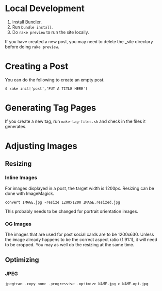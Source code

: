 # Local Development
1. Install [Bundler](https://bundler.io/).
1. Run `bundle install`.
1. Do `rake preview` to run the site locally.

If you have created a new post, you may need to delete the _site
directory before doing `rake preview`.

# Creating a Post
You can do the following to create an empty post.

```
$ rake init['post','PUT A TITLE HERE']
```

# Generating Tag Pages
If you create a new tag, run `make-tag-files.sh` and check in the files it generates.

# Adjusting Images
## Resizing

### Inline Images

For images displayed in a post, the target width is 1200px. Resizing
can be done with ImageMagick.

```
convert IMAGE.jpg -resize 1200x1200 IMAGE.resized.jpg
```

This probably needs to be changed for portrait orientation images.

### OG Images

The images that are used for post social cards are to be
1200x630. Unless the image already happens to be the correct aspect
ratio (1.91:1), it will need to be cropped. You may as well do the
resizing at the same time.

## Optimizing
### JPEG

```
jpegtran -copy none -progressive -optimize NAME.jpg > NAME.opt.jpg
```
